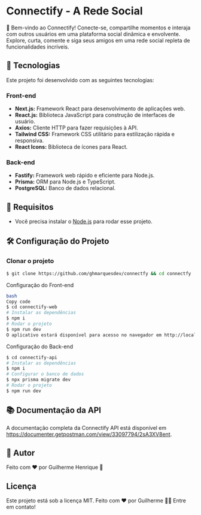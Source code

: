# Connectify - A Rede Social

🎉 Bem-vindo ao Connectify! Conecte-se, compartilhe momentos e interaja com outros usuários em uma plataforma social dinâmica e envolvente. Explore, curta, comente e siga seus amigos em uma rede social repleta de funcionalidades incríveis.

## 🚀 Tecnologias

Este projeto foi desenvolvido com as seguintes tecnologias:

### Front-end

- **Next.js:** Framework React para desenvolvimento de aplicações web.
- **React.js:** Biblioteca JavaScript para construção de interfaces de usuário.
- **Axios:** Cliente HTTP para fazer requisições à API.
- **Tailwind CSS:** Framework CSS utilitário para estilização rápida e responsiva.
- **React Icons:** Biblioteca de ícones para React.

### Back-end

- **Fastify:** Framework web rápido e eficiente para Node.js.
- **Prisma:** ORM para Node.js e TypeScript.
- **PostgreSQL:** Banco de dados relacional.

## 🔧 Requisitos

- Você precisa instalar o [Node.js](https://nodejs.org/en/download/) para rodar esse projeto.

## 🛠️ Configuração do Projeto

### Clonar o projeto

```bash
$ git clone https://github.com/ghmarquesdev/connectfy && cd connectfy
```

Configuração do Front-end
```bash
bash
Copy code
$ cd connectify-web
# Instalar as dependências
$ npm i
# Rodar o projeto
$ npm run dev
O aplicativo estará disponível para acesso no navegador em http://localhost:3000.
```

Configuração do Back-end
```bash
$ cd connectify-api
# Instalar as dependências
$ npm i
# Configurar o banco de dados
$ npx prisma migrate dev
# Rodar o projeto
$ npm run dev
```

## 📚 Documentação da API
A documentação completa da Connectify API está disponível em https://documenter.getpostman.com/view/33097794/2sA3XV8ent.

## 🤵 Autor
Feito com ❤️ por Guilherme Henrique 🚀

## Licença
Este projeto está sob a licença MIT. Feito com ❤️ por Guilherme 👋🏽 Entre em contato!